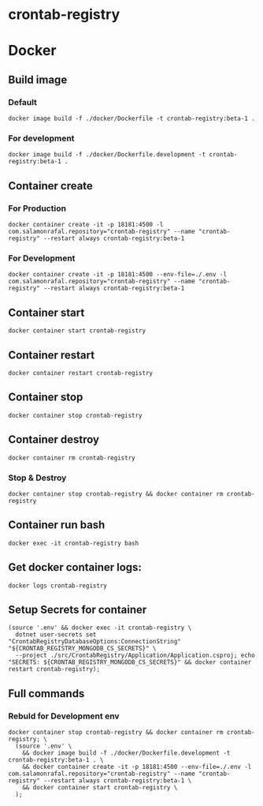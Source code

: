 # crontab-registry

# Docker 


## Build image


### Default
```shell
docker image build -f ./docker/Dockerfile -t crontab-registry:beta-1 .
```

### For development
```shell
docker image build -f ./docker/Dockerfile.development -t crontab-registry:beta-1 .
```


## Container create

### For Production
```shell
docker container create -it -p 18181:4500 -l com.salamonrafal.repository="crontab-registry" --name "crontab-registry" --restart always crontab-registry:beta-1
```

### For Development
```shell
docker container create -it -p 18181:4500 --env-file=./.env -l com.salamonrafal.repository="crontab-registry" --name "crontab-registry" --restart always crontab-registry:beta-1
```


## Container start
```shell
docker container start crontab-registry
```


## Container restart
```shell
docker container restart crontab-registry
```


## Container stop
```shell
docker container stop crontab-registry
```


## Container destroy
```shell
docker container rm crontab-registry
```

### Stop & Destroy
```shell
docker container stop crontab-registry && docker container rm crontab-registry
```


## Container run bash
```shell
docker exec -it crontab-registry bash
```

## Get docker container logs:
```shell
docker logs crontab-registry
```

## Setup Secrets for container
```shell
(source '.env' && docker exec -it crontab-registry \
  dotnet user-secrets set "CrontabRegistryDatabaseOptions:ConnectionString" "${CRONTAB_REGISTRY_MONGODB_CS_SECRETS}" \
  --project ./src/CrontabRegistry/Application/Application.csproj; echo "SECRETS: ${CRONTAB_REGISTRY_MONGODB_CS_SECRETS}" && docker container restart crontab-registry);
```

## Full commands

### Rebuld for Development env
```shell
docker container stop crontab-registry && docker container rm crontab-registry; \
  (source '.env' \
    && docker image build -f ./docker/Dockerfile.development -t crontab-registry:beta-1 . \
    && docker container create -it -p 18181:4500 --env-file=./.env -l com.salamonrafal.repository="crontab-registry" --name "crontab-registry" --restart always crontab-registry:beta-1 \
    && docker container start crontab-registry \
  );
```